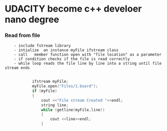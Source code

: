 # UDACITY become c++ develoer nano degree

###  Read from file 
        - include fstream library 
        - intialize  an instance myFile ifstream class
        - call   member function open with "file location" as a parameter
        - if condition checks if the file is read correctly 
        - while loop reads the file line by line into a string until file stream ends 
        
```C++
        
            ifstream myFile; 
            myFile.open("Files/1.board");
            if (myFile)
            {
                cout <<"File stream Created "<<endl; 
                string line; 
                while (getline(myFile,line))
                {
                    cout <<line<<endl; 
                }
                
```
